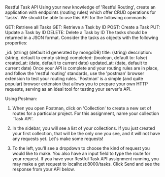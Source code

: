 Restful Task API
Using your new knowledge of 'Restful Routing', create an application with endpoints (routing rules) which offer CRUD operations for 'tasks'. We should be able to use this API for the following commands:

GET: Retrieve all Tasks
GET: Retrieve a Task by ID
POST: Create a Task
PUT: Update a Task by ID
DELETE: Delete a Task by ID
The tasks should be returned in a JSON format. Consider the tasks as objects with the following properties:

_id: (string) (default id generated by mongoDB)
title: (string)
description: (string, default to empty string)
completed: (boolean, default to: false)
created_at: (date, default to current date)
updated_at: (date, default to current date)
Once your API is complete and your routing rules are in place, and follow the 'restful routing' standards, use the 'postman' browser extension to test your routing rules. 'Postman' is a simple (and quite popular) browser extension that allows you to prepare your own HTTP requests, serving as an ideal tool for testing your server's API.



Using Postman:

1.  When you open Postman, click on 'Collection'  to create a new set of routes for a particular project. For this assignment, name your collection 'Task API'.



2.  In the sidebar, you will see a list of your collections. If you just created your first collection, that will be the only one you see, and it will not have any requests yet. Let's make some requests!





3. To the left, you'll see a dropdown to choose the kind of request you would like to make. You also have an input field to type the route for your request. If you have your Restful Task API assignment running, you may make a get request to localhost:8000/tasks. Click Send and see the response from your API below.

